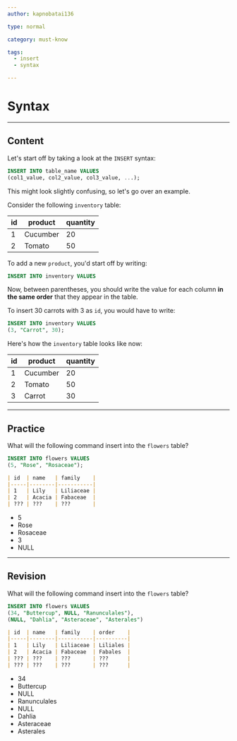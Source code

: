 ```yaml
---
author: kapnobatai136

type: normal

category: must-know

tags:
  - insert
  - syntax

---
```


# Syntax

---

## Content

Let's start off by taking a look at the `INSERT` syntax:

```sql
INSERT INTO table_name VALUES
(col1_value, col2_value, col3_value, ...);
```

This might look slightly confusing, so let's go over an example.

Consider the following `inventory` table:

| id | product  | quantity |
|----|----------|----------|
| 1  | Cucumber | 20       |
| 2  | Tomato   | 50       |

To add a new `product`, you'd start off by writing:

```sql
INSERT INTO inventory VALUES
```

Now, between parentheses, you should write the value for each column **in the same order** that they appear in the table.

To insert 30 carrots with 3 as `id`, you would have to write:

```sql
INSERT INTO inventory VALUES
(3, "Carrot", 30);
```

Here's how the `inventory` table looks like now:

| id | product  | quantity |
|----|----------|----------|
| 1  | Cucumber | 20       |
| 2  | Tomato   | 50       |
| 3  | Carrot   | 30       |

---

## Practice

What will the following command insert into the `flowers` table?

```sql
INSERT INTO flowers VALUES
(5, "Rose", "Rosaceae");
```

```md
| id  | name   | family    |
|-----|--------|-----------|
| 1   | Lily   | Liliaceae |
| 2   | Acacia | Fabaceae  |
| ??? | ???    | ???       |
```

- 5
- Rose
- Rosaceae
- 3
- NULL

---

## Revision

What will the following command insert into the `flowers` table?

```sql
INSERT INTO flowers VALUES
(34, "Buttercup", NULL, "Ranunculales"),
(NULL, "Dahlia", "Asteraceae", "Asterales")
```

```md
| id  | name   | family    | order    |
|-----|--------|-----------|----------|
| 1   | Lily   | Liliaceae | Liliales |
| 2   | Acacia | Fabaceae  | Fabales  |
| ??? | ???    | ???       | ???      |
| ??? | ???    | ???       | ???      |
```

- 34
- Buttercup
- NULL
- Ranunculales
- NULL
- Dahlia
- Asteraceae
- Asterales